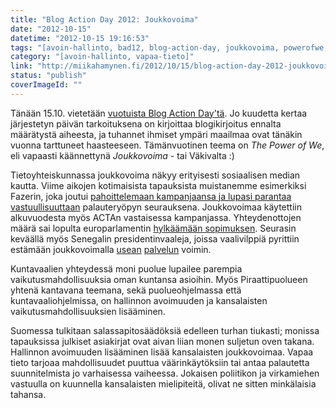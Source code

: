 ```yaml
---
title: "Blog Action Day 2012: Joukkovoima"
date: "2012-10-15"
datetime: "2012-10-15 19:16:53"
tags: "[avoin-hallinto, bad12, blog-action-day, joukkovoima, powerofwe, vapaa-tieto]"
category: "[avoin-hallinto, vapaa-tieto]"
link: "http://miikahamynen.fi/2012/10/15/blog-action-day-2012-joukkovoima/"
status: "publish"
coverImageId: ""
---
```


Tänään 15.10. vietetään [vuotuista Blog Action Day'tä](http://blogactionday.org/). Jo kuudetta kertaa järjestetyn päivän tarkoituksena on kirjoittaa blogikirjoitus ennalta määrätystä aiheesta, ja tuhannet ihmiset ympäri maailmaa ovat tänäkin vuonna tarttuneet haasteeseen. Tämänvuotinen teema on _The Power of We_, eli vapaasti käännettynä _Joukkovoima_ - tai Väkivalta :)

Tietoyhteiskunnassa joukkovoima näkyy erityisesti sosiaalisen median kautta. Viime aikojen kotimaisista tapauksista muistanemme esimerkiksi Fazerin, joka joutui [pahoittelemaan kampanjaansa ja lupasi parantaa vastuullisuuttaan](http://www.hs.fi/kotimaa/Fazer+pahoittelee+kampanjaansa+ja+lupaa+parantaa+vastuullisuutta/a1305601890039) palauteryöpyn seurauksena. Joukkovoimaa käytettiin alkuvuodesta myös ACTAn vastaisessa kampanjassa. Yhteydenottojen määrä sai lopulta europarlamentin [hylkäämään sopimuksen](http://blogi.piraattipuolue.fi/2012/07/04/lehdistotiedote-acta-sopimus-kaatui-euroopan-parlamentissa/). Seurasin keväällä myös Senegalin presidentinvaaleja, joissa vaalivilppiä pyrittiin estämään joukkovoimalla [usean](http://www.sunu2012.sn/) [palvelun](http://samabaat.com/temoignage/) voimin.

Kuntavaalien yhteydessä moni puolue lupailee parempia vaikutusmahdollisuuksia oman kuntansa asioihin. Myös Piraattipuolueen yhtenä kantavana teemana, sekä puolueohjelmassa että kuntavaaliohjelmissa, on hallinnon avoimuuden ja kansalaisten vaikutusmahdollisuuksien lisääminen.

Suomessa tulkitaan salassapitosäädöksiä edelleen turhan tiukasti; monissa tapauksissa julkiset asiakirjat ovat aivan liian monen suljetun oven takana. Hallinnon avoimuuden lisääminen lisää kansalaisten joukkovoimaa. Vapaa tieto tarjoaa mahdollisuudet puuttua väärinkäytöksiin tai antaa palautetta suunnitelmista jo varhaisessa vaiheessa. Jokaisen poliitikon ja virkamiehen vastuulla on kuunnella kansalaisten mielipiteitä, olivat ne sitten minkälaisia tahansa.
